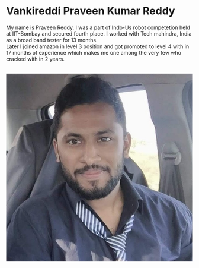 # Vankireddi Praveen Kumar Reddy
  My name is Praveen Reddy. I was a part of Indo-Us robot competetion held at IIT-Bombay and secured fourth place. I worked with Tech mahindra, India as a broad band tester for 13 months.<br> Later I joined amazon in level 3 position and got promoted to level 4 with in 17 months of experience which makes me one among the very few who cracked with in 2 years.<br><br>


  ![My picture](/praveen1.jpg?raw=true)